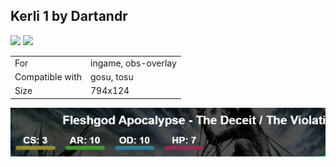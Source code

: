 ## Kerli 1 by Dartandr

<a href="https://github.com/cyperdark/osu-counters/releases/download/1.0.0/simplistic.by.jassper0.zip" target="_blank"><img height="35" src="https://img.shields.io/badge/Download_PP_Counter-67A564?style=for-the-badge&logo=cloud&logoColor=white" /></a>  <a href="https://github.com/Dartandr" target="_blank"><img height="35" src="https://img.shields.io/badge/github-000000?style=for-the-badge&logo=github&logoColor=white" /></a>  

|||
| ------------- | ------------- |
| For | ingame, obs-overlay |
| Compatible with | gosu, tosu |
| Size |  794x124 |


<img src="/.github/images/kerli 1 by dartandr.jpg" /> 
